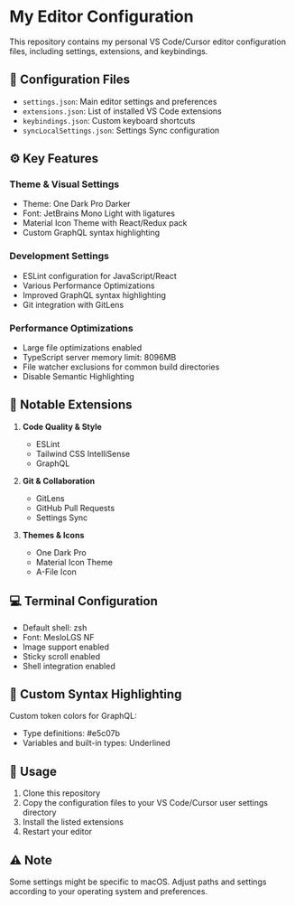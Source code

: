# My Editor Configuration

This repository contains my personal VS Code/Cursor editor configuration files, including settings, extensions, and keybindings.

## 🔧 Configuration Files

- `settings.json`: Main editor settings and preferences
- `extensions.json`: List of installed VS Code extensions
- `keybindings.json`: Custom keyboard shortcuts
- `syncLocalSettings.json`: Settings Sync configuration

## ⚙️ Key Features

### Theme & Visual Settings
- Theme: One Dark Pro Darker
- Font: JetBrains Mono Light with ligatures
- Material Icon Theme with React/Redux pack
- Custom GraphQL syntax highlighting

### Development Settings
- ESLint configuration for JavaScript/React
- Various Performance Optimizations
- Improved GraphQL syntax highlighting
- Git integration with GitLens


### Performance Optimizations
- Large file optimizations enabled
- TypeScript server memory limit: 8096MB
- File watcher exclusions for common build directories
- Disable Semantic Highlighting

## 🧩 Notable Extensions

1. **Code Quality & Style**
   - ESLint
   - Tailwind CSS IntelliSense
   - GraphQL

2. **Git & Collaboration**
   - GitLens
   - GitHub Pull Requests
   - Settings Sync

3. **Themes & Icons**
   - One Dark Pro
   - Material Icon Theme
   - A-File Icon

## 💻 Terminal Configuration

- Default shell: zsh
- Font: MesloLGS NF
- Image support enabled
- Sticky scroll enabled
- Shell integration enabled

## 🎨 Custom Syntax Highlighting

Custom token colors for GraphQL:
- Type definitions: #e5c07b
- Variables and built-in types: Underlined

## 📝 Usage

1. Clone this repository
2. Copy the configuration files to your VS Code/Cursor user settings directory
3. Install the listed extensions
4. Restart your editor

## ⚠️ Note

Some settings might be specific to macOS. Adjust paths and settings according to your operating system and preferences. 